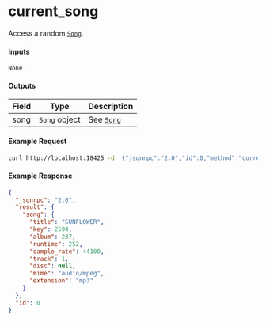 # current_song
Access a random [`Song`](../../common-objects/song.md).

#### Inputs

`None`

#### Outputs

| Field | Type          | Description |
|-------|---------------|-------------|
| song  | `Song` object | See [`Song`](../../common-objects/song.md)

#### Example Request
```bash
curl http://localhost:18425 -d '{"jsonrpc":"2.0","id":0,"method":"current_song"}'
```

#### Example Response
```json
{
  "jsonrpc": "2.0",
  "result": {
    "song": {
      "title": "SUNFLOWER",
      "key": 2594,
      "album": 237,
      "runtime": 252,
      "sample_rate": 44100,
      "track": 1,
      "disc": null,
      "mime": "audio/mpeg",
      "extension": "mp3"
    }
  },
  "id": 0
}
```
